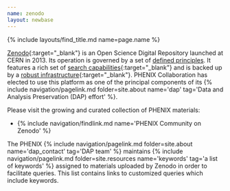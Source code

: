```yaml
---
name: zenodo
layout: newbase
---
```

{% include layouts/find_title.md name=page.name %}

[Zenodo](https://about.zenodo.org/){:target="_blank"} is an Open Science
Digital Repository launched at CERN in 2013. Its operation is governed
by a set of [defined principles](https://about.zenodo.org/principles/).
It features a rich set of [search capabilities](https://help.zenodo.org/guides/search/){:target="_blank"}
and is backed up by a [robust infrastructure](https://about.zenodo.org/infrastructure/){:target="_blank"}.
PHENIX Collaboration has elected to use this platform as one of the principal components of
its {% include navigation/pagelink.md folder=site.about name='dap' tag='Data and Analysis Preservation (DAP) effort' %}.

Please visit the growing and curated collection of PHENIX materials:
* {% include navigation/findlink.md name='PHENIX Community on Zenodo' %}

The PHENIX {% include navigation/pagelink.md folder=site.about name='dap_contact' tag='DAP team' %} maintains
{% include navigation/pagelink.md folder=site.resources name='keywords' tag='a list of keywords' %} assigned to materials
uploaded by Zenodo in order to facilitate queries. This list contains links to customized queries which include keywords.

